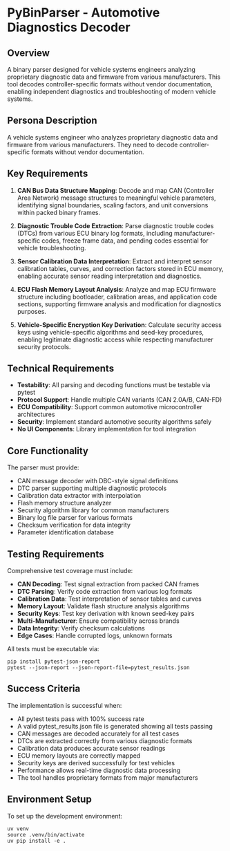 # PyBinParser - Automotive Diagnostics Decoder

## Overview
A binary parser designed for vehicle systems engineers analyzing proprietary diagnostic data and firmware from various manufacturers. This tool decodes controller-specific formats without vendor documentation, enabling independent diagnostics and troubleshooting of modern vehicle systems.

## Persona Description
A vehicle systems engineer who analyzes proprietary diagnostic data and firmware from various manufacturers. They need to decode controller-specific formats without vendor documentation.

## Key Requirements
1. **CAN Bus Data Structure Mapping**: Decode and map CAN (Controller Area Network) message structures to meaningful vehicle parameters, identifying signal boundaries, scaling factors, and unit conversions within packed binary frames.

2. **Diagnostic Trouble Code Extraction**: Parse diagnostic trouble codes (DTCs) from various ECU binary log formats, including manufacturer-specific codes, freeze frame data, and pending codes essential for vehicle troubleshooting.

3. **Sensor Calibration Data Interpretation**: Extract and interpret sensor calibration tables, curves, and correction factors stored in ECU memory, enabling accurate sensor reading interpretation and diagnostics.

4. **ECU Flash Memory Layout Analysis**: Analyze and map ECU firmware structure including bootloader, calibration areas, and application code sections, supporting firmware analysis and modification for diagnostics purposes.

5. **Vehicle-Specific Encryption Key Derivation**: Calculate security access keys using vehicle-specific algorithms and seed-key procedures, enabling legitimate diagnostic access while respecting manufacturer security protocols.

## Technical Requirements
- **Testability**: All parsing and decoding functions must be testable via pytest
- **Protocol Support**: Handle multiple CAN variants (CAN 2.0A/B, CAN-FD)
- **ECU Compatibility**: Support common automotive microcontroller architectures
- **Security**: Implement standard automotive security algorithms safely
- **No UI Components**: Library implementation for tool integration

## Core Functionality
The parser must provide:
- CAN message decoder with DBC-style signal definitions
- DTC parser supporting multiple diagnostic protocols
- Calibration data extractor with interpolation
- Flash memory structure analyzer
- Security algorithm library for common manufacturers
- Binary log file parser for various formats
- Checksum verification for data integrity
- Parameter identification database

## Testing Requirements
Comprehensive test coverage must include:
- **CAN Decoding**: Test signal extraction from packed CAN frames
- **DTC Parsing**: Verify code extraction from various log formats
- **Calibration Data**: Test interpretation of sensor tables and curves
- **Memory Layout**: Validate flash structure analysis algorithms
- **Security Keys**: Test key derivation with known seed-key pairs
- **Multi-Manufacturer**: Ensure compatibility across brands
- **Data Integrity**: Verify checksum calculations
- **Edge Cases**: Handle corrupted logs, unknown formats

All tests must be executable via:
```
pip install pytest-json-report
pytest --json-report --json-report-file=pytest_results.json
```

## Success Criteria
The implementation is successful when:
- All pytest tests pass with 100% success rate
- A valid pytest_results.json file is generated showing all tests passing
- CAN messages are decoded accurately for all test cases
- DTCs are extracted correctly from various diagnostic formats
- Calibration data produces accurate sensor readings
- ECU memory layouts are correctly mapped
- Security keys are derived successfully for test vehicles
- Performance allows real-time diagnostic data processing
- The tool handles proprietary formats from major manufacturers

## Environment Setup
To set up the development environment:
```
uv venv
source .venv/bin/activate
uv pip install -e .
```